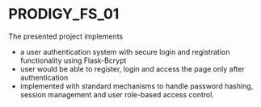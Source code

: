 # PRODIGY_FS_01

The presented project implements
 - a user authentication system with secure login and registration functionality using Flask-Bcrypt
 - user would be able to register, login and access the page only after authentication
 - implemented with standard mechanisms to handle password hashing, session management and user role-based access control.
